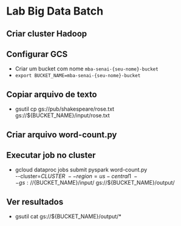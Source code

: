 # Lab Big Data Batch

## Criar cluster Hadoop

## Configurar GCS

* Criar um bucket com nome `mba-senai-{seu-nome}-bucket`
* `export BUCKET_NAME=mba-senai-{seu-nome}-bucket`

## Copiar arquivo de texto

* gsutil cp gs://pub/shakespeare/rose.txt gs://${BUCKET_NAME}/input/rose.txt

## Criar arquivo word-count.py

## Executar job no cluster

* gcloud dataproc jobs submit pyspark word-count.py \
    --cluster=${CLUSTER} \
    --region=us-central1 \
    -- gs://${BUCKET_NAME}/input/ gs://${BUCKET_NAME}/output/

## Ver resultados

* gsutil cat gs://${BUCKET_NAME}/output/*